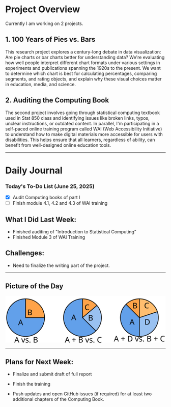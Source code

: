 # Project Overview

Currently I am working on 2 projects.

## 1. 100 Years of Pies vs. Bars

This research project explores a century-long debate in data visualization: Are pie charts or bar charts better for understanding data?  We're evaluating how well people interpret different chart formats under various settings in experiments and publications spanning the 1920s to the present.  We want to determine which chart is best for calculating percentages, comparing segments, and rating objects, and explain why these visual choices matter in education, media, and science.

## 2. Auditing the Computing Book

The second project involves going through statistical computing textbook used in Stat 850 class and identifying issues like broken links, typos, unclear instructions, or outdated content. In parallel, I'm participating in a self-paced online training program called WAI (Web Accessibility Initiative) to understand how to make digital materials more accessible for users with disabilities. This helps ensure that all learners, regardless of ability, can benefit from well-designed online education tools.

---

# Daily Journal

### Today's To-Do List (June 25, 2025)

-   [x] Audit Computing books of part I
-   [ ] Finish module 4.1, 4.2 and 4.3 of WAI training

## What I Did Last Week:

-   Finished auditing of "Introduction to Statistical Computing"
-   Finished Module 3 of WAI Training

## Challenges:

-   Need to finalize the writing part of the project.


---

## Picture of the Day


![*Examples of comparison tasks used in graphical perception studies*](pie-slices.png)

---

## Plans for Next Week:

-   Finalize and submit draft of full report

-   Finish the training

-   Push updates and open GitHub issues (if required) for at least two additional chapters of the Computing Book.


